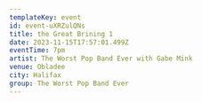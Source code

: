 ```yaml
---
templateKey: event
id: event-uXRZulQNs
title: the Great Brining 1
date: 2023-11-15T17:57:01.499Z
eventTime: 7pm
artist: The Worst Pop Band Ever with Gabe Mink
venue: Obladee
city: Halifax
group: The Worst Pop Band Ever
---
```

